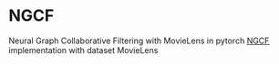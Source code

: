 # NGCF
Neural Graph Collaborative Filtering with MovieLens in pytorch
[NGCF](https://www.google.com/search?q=Neural+Graph+Collaborative+&sxsrf=AOaemvLogovcQu_oHmq_X6N2Qb35ePkbCA%3A1641977759881&ei=n5feYauaNZ7f2roP_JunuA8&ved=0ahUKEwjr5ezo66v1AhWer1YBHfzNCfcQ4dUDCA4&uact=5&oq=Neural+Graph+Collaborative+&gs_lcp=Cgdnd3Mtd2l6EAMyBAgjECcyBAgjECcyBQgAEMsBMgUIABDLATIFCAAQywEyBAgAEB4yBAgAEB4yBggAEAgQHjIECAAQHjIGCAAQCBAeSgQIQRgASgQIRhgAUABYAGCMAmgAcAJ4AIABdYgBdZIBAzAuMZgBAKABAcABAQ&sclient=gws-wiz) implementation with dataset MovieLens

